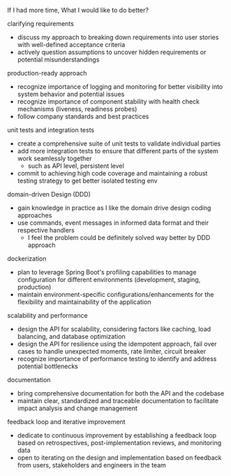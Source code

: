 If I had more time, What I would like to do better?

clarifying requirements

* discuss my approach to breaking down requirements into user stories with well-defined acceptance criteria
* actively question assumptions to uncover hidden requirements or potential misunderstandings

production-ready approach

* recognize importance of logging and monitoring for better visibility into system behavior and potential issues
* recognize importance of component stability with health check mechanisms (liveness, readiness probes)
* follow company standards and best practices

unit tests and integration tests

* create a comprehensive suite of unit tests to validate individual parties
* add more integration tests to ensure that different parts of the system work seamlessly together
    * such as API level, persistent level
* commit to achieving high code coverage and maintaining a robust testing strategy to get better isolated testing env

domain-driven Design (DDD)

* gain knowledge in practice as I like the domain drive design coding approaches
* use commands, event messages in informed data format and their respective handlers
    * I feel the problem could be definitely solved way better by DDD approach

dockerization

* plan to leverage Spring Boot's profiling capabilities to manage configuration for different environments (development, staging, production)
* maintain environment-specific configurations/enhancements for the flexibility and maintainability of the application

scalability and performance

* design the API for scalability, considering factors like caching, load balancing, and database optimization
* design the API for resilience using the idempotent approach, fail over cases to handle unexpected moments, rate limiter, circuit breaker
* recognize importance of performance testing to identify and address potential bottlenecks

documentation

* bring comprehensive documentation for both the API and the codebase
* maintain clear, standardized and traceable documentation to facilitate impact analysis and change management

feedback loop and iterative improvement

* dedicate to continuous improvement by establishing a feedback loop based on retrospectives, post-implementation reviews, and monitoring data
* open to iterating on the design and implementation based on feedback from users, stakeholders and engineers in the team